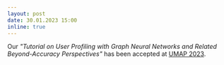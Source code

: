```yaml
---
layout: post
date: 30.01.2023 15:00
inline: true
---
```


Our *"Tutorial on User Profiling with Graph Neural Networks and Related Beyond-Accuracy Perspectives"* has been accepted at [UMAP 2023](https://www.um.org/umap2023/).